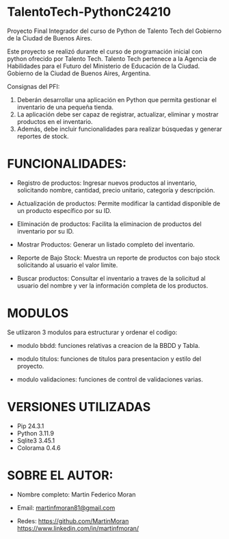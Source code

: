 # TalentoTech-PythonC24210
Proyecto Final Integrador del curso de Python de Talento Tech del Gobierno de la Ciudad de Buenos Aires.

Este proyecto se realizó durante el curso de programación inicial con python ofrecido por Talento Tech.
Talento Tech pertenece a la Agencia de Habilidades para el Futuro del Ministerio de Educación de la Ciudad.
Gobierno de la Ciudad de Buenos Aires, Argentina.

Consignas del PFI:

1. Deberán desarrollar una aplicación en Python que permita gestionar el inventario de una pequeña tienda. 
2. La aplicación debe ser capaz de registrar, actualizar, eliminar y mostrar productos en el inventario.
3. Además, debe incluir funcionalidades para realizar búsquedas y generar reportes de stock. 


# FUNCIONALIDADES:

* Registro de productos: 
Ingresar nuevos productos al inventario, solicitando nombre, cantidad, precio unitario, categoría y descripción.

* Actualización de productos: 
Permite modificar la cantidad disponible de un producto específico por su ID.

* Eliminación de productos: 
Facilita la eliminacion de productos del inventario por su ID.

* Mostrar Productos: 
Generar un listado completo del inventario.

* Reporte de Bajo Stock: 
Muestra un reporte de productos con bajo stock solicitando al usuario el valor limite. 

* Buscar productos: 
Consultar el inventario a traves de la solicitud al usuario del nombre y ver la información completa de los productos.


# MODULOS

Se utlizaron 3 modulos para estructurar y ordenar el codigo: 

- modulo bbdd: funciones relativas a creacion de la BBDD y Tabla.

- modulo titulos: funciones de titulos para presentacion y estilo del proyecto.

- modulo validaciones: funciones de control de validaciones varias.


# VERSIONES UTILIZADAS

- Pip 24.3.1
- Python 3.11.9
- Sqlite3 3.45.1
- Colorama 0.4.6


# SOBRE EL AUTOR:

- Nombre completo:
Martin Federico Moran

- Email: 
martinfmoran81@gmail.com

- Redes:
https://github.com/MartinMoran
https://www.linkedin.com/in/martinfmoran/
